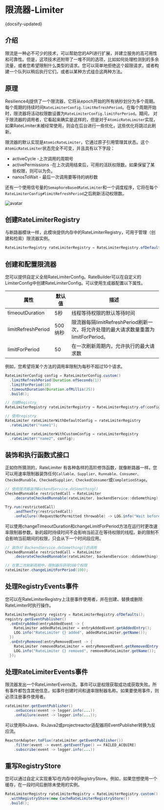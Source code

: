 # 限流器-Limiter
{docsify-updated}


## 介绍

限流是一种必不可少的技术，可以帮助您的API进行扩展，并建立服务的高可用性和可靠性。但是，这项技术还附带了一堆不同的选项，比如如何处理检测到的多余流量，或者您希望限制什么类型的请求。您可以简单地拒绝这个超限请求，或者构建一个队列以稍后执行它们，或者以某种方式组合这两种方法。

## 原理

Resilience4j提供了一个限流器，它将从epoch开始的所有纳秒划分为多个周期。每个周期的持续时间`RateLimiterConfig.limitRefreshPeriod`。在每个周期开始时，限流器将活动权限数设置为`RateLimiterConfig.limitForPeriod`。期间，
对于限流器的调用者，它看起来确实是这样的，但是对于`AtomicRateLimiter`实现，如果RateLimiter未被经常使用，则会在后台进行一些优化，这些优化将跳过此刷新。

限流器的默认实现是`AtomicRateLimiter`，它通过原子引用管理其状态。这个`AtomicRateLimiter`状态完全不可变，并且具有以下字段：

- activeCycle -上次调用的周期号
- activePermissions -在上次调用结束后，可用的活跃权限数。如果保留了某些权限，则可以为负。
- nanosToWait - 最后一次调用要等待的纳秒数

还有一个使用信号量的`SemaphoreBasedRateLimiter`和一个调度程序，它将在每个`RateLimiterConfig#limitRefreshPeriod`之后刷新活动权限数。

![avatar](https://github.com/lmhmhl/Resilience4j-Guides-Chinese/blob/main/images/44ca055-rate_limiter.png)



## 创建RateLimiterRegistry

与断路器模块一样，此模块提供内存中的RateLimiterRegistry，可用于管理（创建和检索）限流器实例。

```java
RateLimiterRegistry rateLimiterRegistry = RateLimiterRegistry.ofDefaults();
```

## 创建和配置限流器

您可以提供自定义全局RateLimiterConfig。RateBuilder可以在自定义的LimiterConfig中创建RateLimiterConfig。可以使用生成器配置以下属性。

| 属性               | 默认值  | 描述                                                         |
| ------------------ | ------- | ------------------------------------------------------------ |
| timeoutDuration    | 5秒     | 线程等待权限的默认等待时间                                   |
| limitRefreshPeriod | 500纳秒 | 限流器每隔limitRefreshPeriod刷新一次，将允许处理的最大请求数量重置为limitForPeriod。 |
| limitForPeriod     | 50      | 在一次刷新周期内，允许执行的最大请求数                       |

例如，您希望将某个方法的调用率限制为每秒不超过10个请求。

```java
RateLimiterConfig config = RateLimiterConfig.custom()
  .limitRefreshPeriod(Duration.ofSeconds(1))
  .limitForPeriod(10)
  .timeoutDuration(Duration.ofMillis(25))
  .build();

// 创建Registry
RateLimiterRegistry rateLimiterRegistry = RateLimiterRegistry.of(config);

// 使用registry
RateLimiter rateLimiterWithDefaultConfig = rateLimiterRegistry
  .rateLimiter("name1");

RateLimiter rateLimiterWithCustomConfig = rateLimiterRegistry
  .rateLimiter("name2", config);
```



## 装饰和执行函数式接口

正如你所猜测的，RateLimiter 有各种各样的高阶修饰函数，就像断路器一样。您可以用速率限制器装饰任何`Callable、Supplier、Runnable、Consumer、CheckedRunable、CheckedSupplier、CheckedConsumer`或`CompletionStage`。

```java
// 使用限流器装饰BackendService.doSomething()
CheckedRunnable restrictedCall = RateLimiter
    .decorateCheckedRunnable(rateLimiter, backendService::doSomething);

Try.run(restrictedCall)
    .andThenTry(restrictedCall)
    .onFailure((RequestNotPermitted throwable) -> LOG.info("Wait before call it again :)"));
```

可以使用changeTimeoutDuration和changeLimitForPeriod方法在运行时更改速率限制器参数。新的超时持续时间不会影响当前正在等待权限的线程。新的限制不会影响当前期间的权限，只会从下一个时间段应用。

```java
// 装饰对 BackendService.doSomething()的调用
CheckedRunnable restrictedCall = RateLimiter
    .decorateCheckedRunnable(rateLimiter, backendService::doSomething);

// 在第二次刷新周期中，限制器将获得100个权限
rateLimiter.changeLimitForPeriod(100);
```

## 处理RegistryEvents事件

您可以在RateLimiterRegistry上注册事件使用者，并在创建、替换或删除RateLimiter时执行操作。

```java
RateLimiterRegistry registry = RateLimiterRegistry.ofDefaults();
registry.getEventPublisher()
  .onEntryAdded(entryAddedEvent -> {
    RateLimiter addedRateLimiter = entryAddedEvent.getAddedEntry();
    LOG.info("RateLimiter {} added", addedRateLimiter.getName());
  })
  .onEntryRemoved(entryRemovedEvent -> {
    RateLimiter removedRateLimiter = entryRemovedEvent.getRemovedEntry();
    LOG.info("RateLimiter {} removed", removedRateLimiter.getName());
  });
```

## 处理RateLimiterEvents事件

限流器发出一个RateLimiterEvents流。事件可以是权限获取成功或获取失败。所有事件都包含其他信息，如事件创建时间和速率限制器名称。如果要使用事件，则必须注册事件使用者。

```java
rateLimiter.getEventPublisher()
    .onSuccess(event -> logger.info(...))
    .onFailure(event -> logger.info(...));
```

可以使用RxJava、RxJava2或projectreactor适配器将EventPublisher转换为反应流。

```java
ReactorAdapter.toFlux(rateLimiter.getEventPublisher())
    .filter(event -> event.getEventType() == FAILED_ACQUIRE)
    .subscribe(event -> logger.info(...))
```

## 重写RegistryStore

您可以通过自定义实现重写i在内存中的RegistryStore。例如，如果您想使用一个缓存，在一段时间后删除未使用的实例。

```java
RateLimiterRegistry rateLimiterRegistry = RateLimiterRegistry.custom()
  .withRegistryStore(new CacheRateLimiterRegistryStore())
  .build();
```
